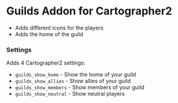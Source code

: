 # Guilds Addon for Cartographer2
- Adds different icons for the players 
- Adds the home of the guild

### Settings
Adds 4 Cartographer2 settings:
- `guilds_show_home` - Show the home of your guild
- `guilds_show_allies` - Show allies of your guild
- `guilds_show_members` - Show members of your guild
- `guilds_show_neutral` - Show neutral players